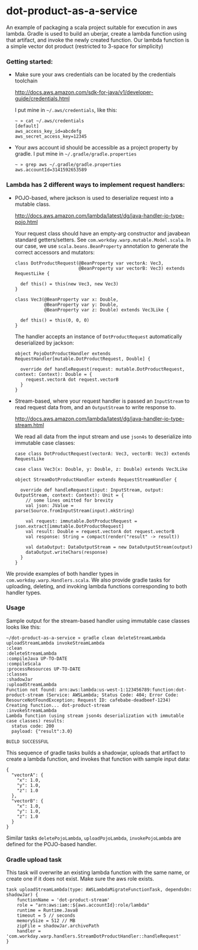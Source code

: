 # dot-product-as-a-service
An example of packaging a scala project suitable for execution in aws lambda.
Gradle is used to build an uberjar, create a lambda function using that artifact, and invoke the newly created function.
Our lambda function is a simple vector dot product (restricted to 3-space for simplicity)

### Getting started:
- Make sure your aws credentials can be located by the credentials toolchain

  http://docs.aws.amazon.com/sdk-for-java/v1/developer-guide/credentials.html
  
  I put mine in `~/.aws/credentials`, like this:

  ```
  ~ » cat ~/.aws/credentials
  [default]
  aws_access_key_id=abcdefg
  aws_secret_access_key=12345
  ```
  
- Your aws account id should be accessible as a project property by gradle. I put mine in `~/.gradle/gradle.properties`
  ```
  ~ » grep aws ~/.gradle/gradle.properties                                                          
  aws.accountId=3141592653589
  ```

### Lambda has 2 different ways to implement request handlers:
- POJO-based, where jackson is used to deserialize request into a mutable class.
  
  http://docs.aws.amazon.com/lambda/latest/dg/java-handler-io-type-pojo.html
  
  Your request class should have an empty-arg constructor and javabean standard getters/setters. See `com.workday.warp.mutable.Model.scala`. In our case, we use `scala.beans.BeanProperty` annotation to generate the correct accessors and mutators:
  ```
  class DotProductRequest(@BeanProperty var vectorA: Vec3,
                          @BeanProperty var vectorB: Vec3) extends RequestLike {

    def this() = this(new Vec3, new Vec3)
  }
  
  class Vec3(@BeanProperty var x: Double,
             @BeanProperty var y: Double,
             @BeanProperty var z: Double) extends Vec3Like {

    def this() = this(0, 0, 0)
  }
  ```
  The handler accepts an instance of `DotProductRequest` automatically deserialized by jackson:
  ```
  object PojoDotProductHandler extends RequestHandler[mutable.DotProductRequest, Double] {

    override def handleRequest(request: mutable.DotProductRequest, context: Context): Double = {
      request.vectorA dot request.vectorB
    }
  }
  ```

- Stream-based, where your request handler is passed an `InputStream` to read request data from, and an `OutputStream` to write response to.
  
  http://docs.aws.amazon.com/lambda/latest/dg/java-handler-io-type-stream.html
  
  We read all data from the input stream and use `json4s` to deserialize into immutable case classes:
  ```
  case class DotProductRequest(vectorA: Vec3, vectorB: Vec3) extends RequestLike

  case class Vec3(x: Double, y: Double, z: Double) extends Vec3Like
  
  object StreamDotProductHandler extends RequestStreamHandler {

    override def handleRequest(input: InputStream, output: OutputStream, context: Context): Unit = {
      // some lines omitted for brevity
      val json: JValue = parse(Source.fromInputStream(input).mkString)

      val request: immutable.DotProductRequest = json.extract[immutable.DotProductRequest]
      val result: Double = request.vectorA dot request.vectorB
      val response: String = compact(render("result" -> result))

      val dataOutput: DataOutputStream = new DataOutputStream(output)
      dataOutput.writeChars(response)
    }
  }
  ```
  
    
We provide examples of both handler types in `com.workday.warp.Handlers.scala`. We also provide gradle tasks for uploading, deleting, and invoking lambda functions corresponding to both handler types. 

### Usage
Sample output for the stream-based handler using immutable case classes looks like this:

```
~/dot-product-as-a-service » gradle clean deleteStreamLambda uploadStreamLambda invokeStreamLambda
:clean
:deleteStreamLambda
:compileJava UP-TO-DATE
:compileScala
:processResources UP-TO-DATE
:classes
:shadowJar
:uploadStreamLambda
Function not found: arn:aws:lambda:us-west-1:123456789:function:dot-product-stream (Service: AWSLambda; Status Code: 404; Error Code: ResourceNotFoundException; Request ID: cafebabe-deadbeef-1234)
Creating function... dot-product-stream
:invokeStreamLambda
Lambda function (using stream json4s deserialization with immutable case classes) results:
  status code: 200
  payload: {"result":3.0}

BUILD SUCCESSFUL
```

This sequence of gradle tasks builds a shadowjar, uploads that artifact to create a lambda function, and invokes that function with sample input data:
```
{
  "vectorA": {
    "x": 1.0,
    "y": 1.0,
    "z": 1.0
  },
  "vectorB": {
    "x": 1.0,
    "y": 1.0,
    "z": 1.0
  }
}
```

Similar tasks `deletePojoLambda`, `uploadPojoLambda`, `invokePojoLambda` are defined for the POJO-based handler.

### Gradle upload task
This task will overwrite an existing lambda function with the same name, or create one if it does not exist. Make sure the aws role exists.
```
task uploadStreamLambda(type: AWSLambdaMigrateFunctionTask, dependsOn: shadowJar) {
    functionName = 'dot-product-stream'
    role = "arn:aws:iam::${aws.accountId}:role/lambda"
    runtime = Runtime.Java8
    timeout = 5 // seconds
    memorySize = 512 // MB
    zipFile = shadowJar.archivePath
    handler = 'com.workday.warp.handlers.StreamDotProductHandler::handleRequest'
}
```
